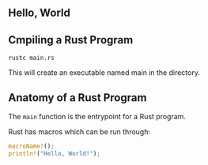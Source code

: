 ## Hello, World

## Cmpiling a Rust Program

```
rustc main.rs
```

This will create an executable named main in the directory.

## Anatomy of a Rust Program

The `main` function is the entrypoint for a Rust program.

Rust has macros which can be run through:
```rust
macroName!();
println!("Hello, World!");
```

